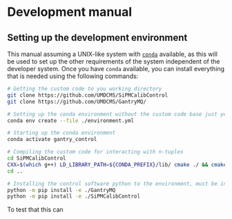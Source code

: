 # Development manual

## Setting up the development environment

This manual assuming a UNIX-like system with [`conda`][conda] available, as
this will be used to set up the other requirements of the system independent of
the developer system. Once you have `conda` available, you can install
everything that is needed using the following commands:

```bash
# Getting the custom code to you working directory
git clone https://github.com/UMDCMS/SiPMCalibControl
git clone https://github.com/UMDCMS/GantryMQ/

# Setting up the conda environment without the custom code base just yet
conda env create --file ./environment.yml

# Starting up the conda environment
conda activate gantry_control

# Compiling the custom code for interacting with n-tuples
cd SiPMCalibControl
CXX=$(which g++) LD_LIBRARY_PATH=${CONDA_PREFIX}/lib/ cmake ./ && cmake --build ./
cd ..

# Installing the control software python to the environment, must be in this order
python -m pip install -e ./GantryMQ
python -m pip install -e ./SiPMCalibControl
```

To test that this can

[conda]: https://conda.io/projects/conda/en/latest/user-guide/install/index.html
